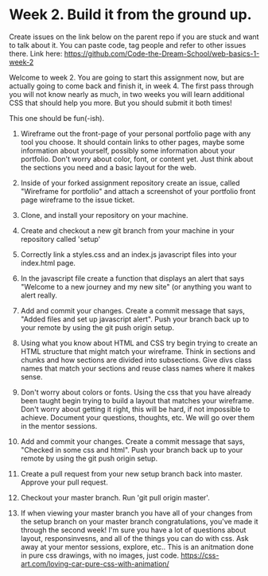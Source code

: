 # Week 2. Build it from the ground up. 

Create issues on the link below on the parent repo if you are stuck and want to talk about it. You can paste code, tag people and refer to other issues there. Link here: https://github.com/Code-the-Dream-School/web-basics-1-week-2

Welcome to week 2. You are going to start this assignment now, but are actually going to come back and finish it, in week 4. The first pass through you will not know nearly as much, in two weeks you will learn additional CSS that should help you more. But you should submit it both times!

This one should be fun(-ish).

1. Wireframe out the front-page of your personal portfolio page with any tool you choose. It should contain links to other pages, maybe some information about yourself, possibly some information about your portfolio. Don't worry about color, font, or content yet. Just think about the sections you need and a basic layout for the web.

2. Inside of your forked assignment repository create an issue, called "Wireframe for portfolio" and attach a screenshot of your portfolio front page wireframe to the issue ticket. 

3. Clone, and install your repository on your machine. 

4. Create and checkout a new git branch from your machine in your repository called 'setup'

5. Correctly link a styles.css and an index.js javascript files into your index.html page. 

6. In the javascript file create a function that displays an alert that says "Welcome to a new journey and my new site" (or anything you want to alert really. 

7. Add and commit your changes. Create a commit message that says, "Added files and set up javascript alert". Push your branch back up to your remote by using the git push origin setup. 

8. Using what you know about HTML and CSS try begin trying to create an HTML structure that might match your wireframe. Think in sections and chunks and how sections are divided into subsections. Give divs class names that match your sections and reuse class names where it makes sense. 

9. Don't worry about colors or fonts. Using the css that you have already been taught begin trying to build a layout that matches your wireframe. Don't worry about getting it right, this will be hard, if not impossible to achieve. Document your questions, thoughts, etc. We will go over them in the mentor sessions.

10. Add and commit your changes. Create a commit message that says, "Checked in some css and html". Push your branch back up to your remote by using the git push origin setup. 

11. Create a pull request from your new setup branch back into master. Approve your pull request. 

12. Checkout your master branch. Run 'git pull origin master'. 

13. If when viewing your master branch you have all of your changes from the setup branch on your master branch congratulations, you've made it through the second week! I'm sure you have a lot of questions about layout, responsinvesns,  and all of the things you can do with css. Ask away at your mentor sessions, explore, etc.. This is an anitmation done in pure css drawings, with no images, just code. https://css-art.com/loving-car-pure-css-with-animation/
 



